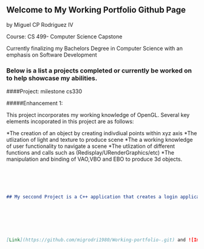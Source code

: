 ## Welcome to My Working Portfolio Github Page
by Miguel CP Rodriguez IV 

Course: CS 499- Computer Science Capstone  

Currently finalizing my Bachelors Degree in Computer Science with an emphasis on Software Development 


### Below is a list a projects completed or currently be worked on to help showcase my abilities.  

####Project: milestone cs330

#####Enhancement 1:

This project incorporates my working knowledge of OpenGL.
Several key elements incoporated in this project are as follows:


*The creation of an object by creating indivdiual points within xyz axis
*The utlization of light and texture to produce scene 
*The a working knowledge of user functionality to navigate a scene
*The utlization of different functions and calls such as (Redisplay/URenderGraphics/etc)
*The manipulation and binding of VAO,VBO and EBO to produce 3d objects. 



```markdown





## My seccond Project is a C++ application that creates a login application and utilizes SQL functionality







[Link](https://github.com/migrodri1980/Working-portfolio-.git) and ![Image](src)
```

